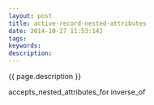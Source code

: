 ```yaml
---
layout: post
title: active-record-nested-attributes
date: 2014-10-27 11:53:14J
tags: 
keywords: 
description: 
---
```


{{ page.description }}

accepts_nested_attributes_for
inverse_of